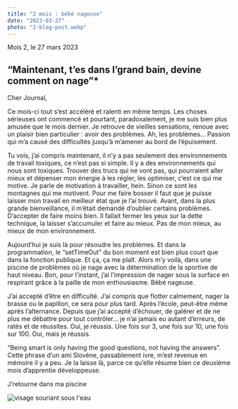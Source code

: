 ```yaml
---
title: "2 mois : bébé nageuse"
date: "2023-03-27"
photo: "2-blog-post.webp"
---
```

Mois 2, le 27 mars 2023

## “Maintenant, t’es dans l’grand bain, devine comment on nage”*

Cher Journal,

Ce mois-ci tout s’est accéléré et ralenti en même temps. Les choses sérieuses ont commencé et pourtant, paradoxalement, je me suis bien plus amusée que le mois dernier. Je retrouve de vieilles sensations, renoue avec un plaisir bien particulier : avoir des problèmes. Ah, les problèmes… Passion qui m’a causé des difficultés jusqu’à m’amener au bord de l’épuisement.

Tu vois, j’ai compris maintenant, il n’y a pas seulement des environnements de travail toxiques, ce n’est pas si simple. Il y a des environnements qui nous sont toxiques. Trouver des trucs qui ne vont pas, qui pourraient aller mieux et dépenser mon énergie à les régler, les optimiser, c’est ce qui me motive. Je parle de motivation à travailler, hein. Sinon ce sont les montagnes qui me motivent. Pour me faire bosser il faut que je puisse laisser mon travail en meilleur état que je l’ai trouvé. Avant, dans la plus grande bienveillance, il m’était demandé d’oublier certains problèmes. D’accepter de faire moins bien. Il fallait fermer les yeux sur la dette technique, la laisser s’accumuler et faire au mieux. Pas de mon mieux, au mieux de mon environnement.

Aujourd’hui je suis là pour résoudre les problèmes. Et dans la programmation, le “setTimeOut” du bon moment est bien plus court que dans la fonction publique. Et ça, ça me plaît. Alors m’y voilà, dans une piscine de problèmes où je nage avec la détermination de la sportive de haut niveau. Bon, pour l’instant, j’ai l’impression de nager sous la surface en respirant grâce à la paille de mon enthousiasme. Bébé nageuse.

J’ai accepté d’être en difficulté. J’ai compris que flotter calmement, nager la brasse ou le papillon, ce sera pour plus tard. Après l’école, peut-être même après l’alternance. Depuis que j’ai accepté d’échouer, de galérer et de ne plus me débattre pour tout contrôler… je n’ai jamais eu autant d’erreurs, de ratés et de réussites.
Oui, je réussis. Une fois sur 3, une fois sur 10, une fois sur 100. Oui, mais je réussis.

“Being smart is only having the good questions, not having the answers”. Cette phrase d’un ami Slovène, passablement ivre, m’est revenue en mémoire il y a peu. Je la laisse là, parce ce qu’elle résume bien ce deuxième mois d’apprentie développeuse.

J’retourne dans ma piscine

![visage souriant sous l'eau](/images/2-blog-post.webp "Optimistic piscine")
